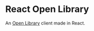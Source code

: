 # React Open Library

An [Open Library](https://openlibrary.org/developers/api) client made in React.